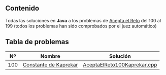 ## Contenido
Todas las soluciones en **Java** a los problemas de [Acepta el Reto](https://www.aceptaelreto.com/) del 100 al 199 (todos los problemas han sido comprobados por el juez automático)

## Tabla de problemas
| Nº | Nombre | Solución
|--|--|--|
| 100 | [Constante de Kaprekar](https://www.aceptaelreto.com/problem/statement.php?id=100) | [AceptaElReto100Kaprekar.cpp]()| | |
